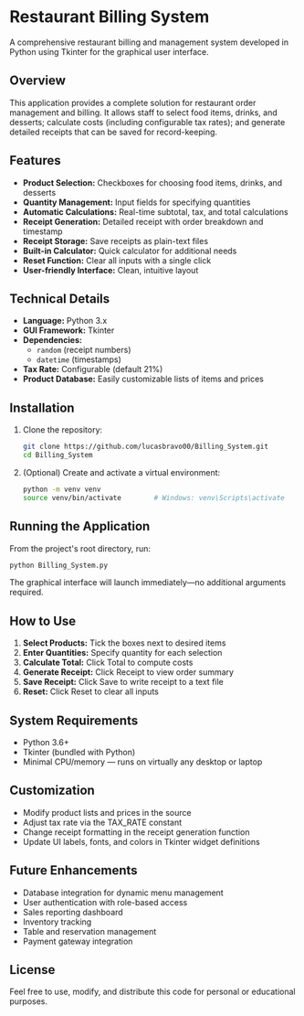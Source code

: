 # Restaurant Billing System

A comprehensive restaurant billing and management system developed in Python using Tkinter for the graphical user interface.

## Overview

This application provides a complete solution for restaurant order management and billing. It allows staff to select food items, drinks, and desserts; calculate costs (including configurable tax rates); and generate detailed receipts that can be saved for record-keeping.

## Features

- **Product Selection:** Checkboxes for choosing food items, drinks, and desserts
- **Quantity Management:** Input fields for specifying quantities
- **Automatic Calculations:** Real-time subtotal, tax, and total calculations
- **Receipt Generation:** Detailed receipt with order breakdown and timestamp
- **Receipt Storage:** Save receipts as plain-text files
- **Built-in Calculator:** Quick calculator for additional needs
- **Reset Function:** Clear all inputs with a single click
- **User-friendly Interface:** Clean, intuitive layout

## Technical Details

- **Language:** Python 3.x
- **GUI Framework:** Tkinter
- **Dependencies:**
  - `random` (receipt numbers)
  - `datetime` (timestamps)
- **Tax Rate:** Configurable (default 21%)
- **Product Database:** Easily customizable lists of items and prices

## Installation

1. Clone the repository:
   ```bash
   git clone https://github.com/lucasbravo00/Billing_System.git
   cd Billing_System
   ```

2. (Optional) Create and activate a virtual environment:
   ```bash
   python -m venv venv
   source venv/bin/activate        # Windows: venv\Scripts\activate
   ```

## Running the Application

From the project's root directory, run:
```bash
python Billing_System.py
```
The graphical interface will launch immediately—no additional arguments required.

## How to Use

1. **Select Products:** Tick the boxes next to desired items
2. **Enter Quantities:** Specify quantity for each selection
3. **Calculate Total:** Click Total to compute costs
4. **Generate Receipt:** Click Receipt to view order summary
5. **Save Receipt:** Click Save to write receipt to a text file
6. **Reset:** Click Reset to clear all inputs

## System Requirements

- Python 3.6+
- Tkinter (bundled with Python)
- Minimal CPU/memory — runs on virtually any desktop or laptop

## Customization

- Modify product lists and prices in the source
- Adjust tax rate via the TAX_RATE constant
- Change receipt formatting in the receipt generation function
- Update UI labels, fonts, and colors in Tkinter widget definitions

## Future Enhancements

- Database integration for dynamic menu management
- User authentication with role-based access
- Sales reporting dashboard
- Inventory tracking
- Table and reservation management
- Payment gateway integration

## License

Feel free to use, modify, and distribute this code for personal or educational purposes.
